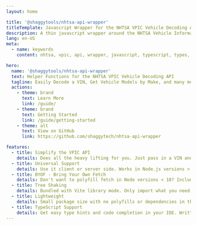 ```yaml
---
layout: home

title: '@shaggytools/nhtsa-api-wrapper'
titleTemplate: Javascript Wrapper for the NHTSA VPIC Vehicle Decoding API
description: A thin javascript wrapper around the NHTSA Vehicle Information API (VPIC) to make it easier to use.
lang: en-US
meta:
  - name: keywords
    content: nhtsa, vpic, api, wrapper, javascript, typescript, types, type hints, code completion, fetch

hero:
  name: '@shaggytools/nhtsa-api-wrapper'
  text: Helper Functions for the NHTSA VPIC Vehicle Decoding API
  tagline: Easily Decode a VIN, Get Vehicle Models by Make, and many more.
  actions:
    - theme: brand
      text: Learn More
      link: /guide/
    - theme: brand
      text: Getting Started
      link: /guide/getting-started
    - theme: alt
      text: View on GitHub
      link: https://github.com/shaggytech/nhtsa-api-wrapper

features:
  - title: Simplify the VPIC API
    details: Does all the heavy lifting for you. Just pass in a VIN and get back a decoded vehicle in JSON format. No query strings, path parameters, or parsing to worry about.
  - title: Universal Support
    details: Use it client or server side. Works in Node.js versions > 18 and modern browsers out of the box.
  - title: BYOF - Bring Your Own Fetch
    details: Don't want to polyfill fetch in Node versions < 18? Includes an option to bypass fetching and get back a fully built VPIC URL ready to use how you want.
  - title: Tree Shaking
    details: Bundled with Vite library mode. Only import what you need, and keep your app size small. Plays nice with bundlers like Webpack and Rollup.
  - title: Lightweight
    details: Small package size with no polyfills or dependencies in the final bundle. Only 3 kB minified and gzipped.
  - title: TypeScript Support
    details: Get easy type hints and code completion in your IDE. Written with Typescript support top of mind. Includes type definitions for all methods and VPIC responses.
---
```

